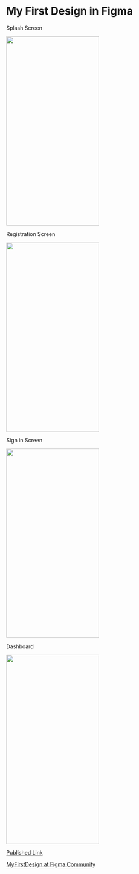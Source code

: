 # My First Design in Figma

<!-- // ![image, 50%](https://github.com/vrajpanchal2309/Figma/assets/69346980/aa88693e-b92b-4375-8cba-46ee80547461) -->

Splash Screen

<img src="https://res.cloudinary.com/dny3l6mca/image/upload/v1685021252/image_2023-05-25_18-55-10_wcmwgd.png" width="245" height="500" />

Registration Screen

<img src="https://res.cloudinary.com/dny3l6mca/image/upload/v1685021272/image_2023-05-25_18-55-54_ev4oqx.png" width="245" height="500" />

Sign in Screen

<img src="https://res.cloudinary.com/dny3l6mca/image/upload/v1685021276/image_2023-05-25_18-56-33_nsis4i.png" width="245" height="500" />

Dashboard

<img src="https://res.cloudinary.com/dny3l6mca/image/upload/v1685021282/image_2023-05-25_18-57-06_h3nat0.png" width="245" height="500" />

<a href="https://www.figma.com/proto/DhAh3nexmReqitsLpwo4d0/MyFirstDesign?type=design&node-id=115-67&scaling=contain&page-id=0%3A1&starting-point-node-id=101%3A5">Published Link</a>

<a href="https://www.figma.com/community/file/1242832199573438304">MyFirstDesign at Figma Community</a> 
